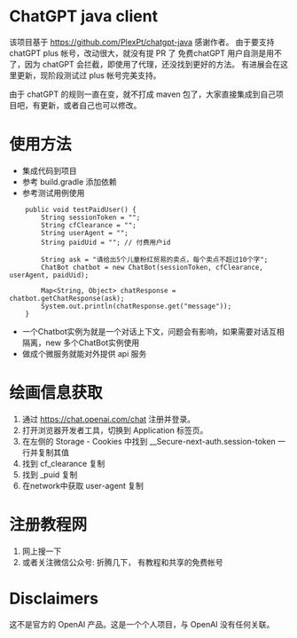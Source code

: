 # ChatGPT java client 
该项目基于 https://github.com/PlexPt/chatgpt-java 感谢作者。
由于要支持 chatGPT plus 帐号，改动很大，就没有提 PR 了
免费chatGPT 用户自测是用不了，因为 chatGPT 会拦截，即使用了代理，还没找到更好的方法。
有进展会在这里更新，现阶段测试过 plus 帐号完美支持。

由于 chatGPT 的规则一直在变，就不打成 maven 包了，大家直接集成到自己项目吧，有更新，或者自己也可以修改。
# 使用方法
- 集成代码到项目
- 参考 build.gradle 添加依赖
- 参考测试用例使用
```
    public void testPaidUser() {
        String sessionToken = "";
        String cfClearance = "";
        String userAgent = ""; 
        String paidUid = ""; // 付费用户id

        String ask = "请给出5个儿童粉红贸易的卖点，每个卖点不超过10个字";
        ChatBot chatbot = new ChatBot(sessionToken, cfClearance, userAgent, paidUid);

        Map<String, Object> chatResponse = chatbot.getChatResponse(ask);
        System.out.println(chatResponse.get("message"));
    }

```
- 一个Chatbot实例为就是一个对话上下文，问题会有影响，如果需要对话互相隔离，new 多个ChatBot实例使用
- 做成个微服务就能对外提供 api 服务

# 绘画信息获取
1. 通过 https://chat.openai.com/chat 注册并登录。
2. 打开浏览器开发者工具，切换到 Application 标签页。
3. 在左侧的 Storage - Cookies 中找到 __Secure-next-auth.session-token 一行并复制其值
4. 找到 cf_clearance 复制
5. 找到 _puid 复制
6. 在network中获取 user-agent 复制

# 注册教程网
1. 网上搜一下
2. 或者关注微信公众号: 折腾几下， 有教程和共享的免费帐号


# Disclaimers
这不是官方的 OpenAI 产品。这是一个个人项目，与 OpenAI 没有任何关联。